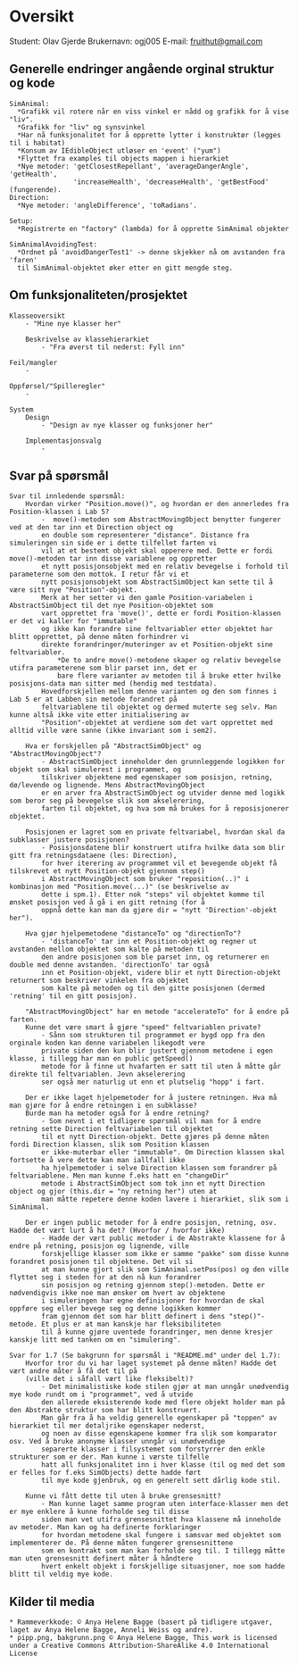 # Oversikt
Student: Olav Gjerde
Brukernavn: ogj005
E-mail: fruithut@gmail.com

## Generelle endringer angående orginal struktur og kode

    SimAnimal: 
      *Grafikk vil rotere når en viss vinkel er nådd og grafikk for å vise "liv".
      *Grafikk for "liv" og synsvinkel
      *Har nå funksjonalitet for å opprette lytter i konstruktør (legges til i habitat)
      *Konsum av IEdibleObject utløser en 'event' ("yum")
      *Flyttet fra examples til objects mappen i hierarkiet
      *Nye metoder: 'getClosestRepellant', 'averageDangerAngle', 'getHealth', 
                    'increaseHealth', 'decreaseHealth', 'getBestFood' (fungerende).
    Direction:
      *Nye metoder: 'angleDifference', 'toRadians'.
        
    Setup:
      *Registrerte en "factory" (lambda) for å opprette SimAnimal objekter
    
    SimAnimalAvoidingTest:
      *Ordnet på 'avoidDangerTest1' -> denne skjekker nå om avstanden fra 'faren'
      til SimAnimal-objektet øker etter en gitt mengde steg.
        
## Om funksjonaliteten/prosjektet

    Klasseoversikt
        - "Mine nye klasser her"
        
        Beskrivelse av klassehierarkiet
            - "Fra øverst til nederst: Fyll inn"
    
    Feil/mangler
        -
    
    Oppførsel/"Spilleregler"
        -
    
    System
        Design
            - "Design av nye klasser og funksjoner her"
        
        Implementasjonsvalg
            -

## Svar på spørsmål

    Svar til innledende spørsmål:
        Hvordan virker "Position.move()", og hvordan er den annerledes fra Position-klassen i Lab 5?
            -  move()-metoden som AbstractMovingObject benytter fungerer ved at den tar inn et Direction object og
            en double som representerer "distance". Distance fra simuleringen sin side er i dette tilfellet farten vi
            vil at et bestemt objekt skal opperere med. Dette er fordi move()-metoden tar inn disse variablene og oppretter
            et nytt posisjonsobjekt med en relativ bevegelse i forhold til parameterne som den mottok. I retur får vi et
            nytt posisjonsobjekt som AbstractSimObject kan sette til å være sitt nye "Position"-objekt.
            Merk at her setter vi den gamle Position-variabelen i AbstractSimObject til det nye Position-objektet som
            vart opprettet fra 'move()', dette er fordi Position-klassen er det vi kaller for "immutable" 
            og ikke kan forandre sine feltvariabler etter objektet har blitt opprettet, på denne måten forhindrer vi 
            direkte forandringer/muteringer av et Position-objekt sine feltvariabler.
                *De to andre move()-metodene skaper og relativ bevegelse utifra parameterene som blir parset inn, det er 
                bare flere varianter av metoden til å bruke etter hvilke posisjons-data man sitter med (hendig med testdata).
            Hovedforskjellen mellom denne varianten og den som finnes i Lab 5 er at Labben sin metode forandret på 
            feltvariablene til objektet og dermed muterte seg selv. Man kunne altså ikke vite etter initialisering av
            "Position"-objektet at verdiene som det vart opprettet med alltid ville være sanne (ikke invariant som i sem2).
            
        Hva er forskjellen på "AbstractSimObject" og "AbstractMovingObject"?
            - AbstractSimObject inneholder den grunnleggende logikken for objekt som skal simulerest i programmet, og 
            tilskriver objektene med egenskaper som posisjon, retning, dø/levende og lignende. Mens AbstractMovingObject
            er en arver fra AbstractSimObject og utvider denne med logikk som beror seg på bevegelse slik som akselerering, 
            farten til objektet, og hva som må brukes for å reposisjonerer objektet.
            
        Posisjonen er lagret som en private feltvariabel, hvordan skal da subklasser justere posisjonen?
            - Posisjonsdatene blir konstruert utifra hvilke data som blir gitt fra retningsdataene (les: Direction),
            for hver iterering av programmet vil et bevegende objekt få tilskrevet et nytt Position-objekt gjennom step()
            i AbstractMovingObject som bruker "reposition(..)" i kombinasjon med "Position.move(...)" (se beskrivelse av
            dette i spm.1). Etter nok "steps" vil objektet komme til ønsket posisjon ved å gå i en gitt retning (for å 
            oppnå dette kan man da gjøre dir = "nytt 'Direction'-objekt her").
            
        Hva gjør hjelpemetodene "distanceTo" og "directionTo"?
            - 'distanceTo' tar inn et Position-objekt og regner ut avstanden mellom objektet som kalte på metoden til
            den andre posisjonen som ble parset inn, og returnerer en double med denne avstanden. 'directionTo' tar også
            inn et Position-objekt, videre blir et nytt Direction-objekt returnert som beskriver vinkelen fra objektet 
            som kalte på metoden og til den gitte posisjonen (dermed 'retning' til en gitt posisjon).
            
        "AbstractMovingObject" har en metode "accelerateTo" for å endre på farten. 
        Kunne det være smart å gjøre "speed" feltvariablen private?
            - Sånn som strukturen til programmet er bygd opp fra den orginale koden kan denne variabelen likegodt vere 
            private siden den kun blir justert gjennom metodene i egen klasse, i tillegg har man en public getSpeed() 
            metode for å finne ut hvafarten er satt til uten å måtte går direkte til feltvariablen. Jevn akselerering
            ser også mer naturlig ut enn et plutselig "hopp" i fart.
        
        Der er ikke laget hjelpemetoder for å justere retningen. Hva må man gjøre for å endre retningen i en subklasse?
        Burde man ha metoder også for å endre retning?
            - Som nevnt i et tidligere spørsmål vil man for å endre retning sette Direction feltvariabelen til objektet
            til et nytt Direction-objekt. Dette gjøres på denne måten fordi Direction klassen, slik som Position klassen
            er ikke-muterbar eller "immutable". Om Direction klassen skal fortsette å vere dette kan man iallfall ikke
            ha hjelpemetoder i selve Direction klassen som forandrer på feltvariablene. Men man kunne f.eks hatt en "changeDir"
            metode i AbstractSimObject som tok inn et nytt Direction object og gjor (this.dir = "ny retning her") uten at
            man måtte repetere denne koden lavere i hierarkiet, slik som i SimAnimal.
            
        Der er ingen public metoder for å endre posisjon, retning, osv. Hadde det vært lurt å ha det? (Hvorfor / hvorfor ikke)
            - Hadde der vært public metoder i de Abstrakte klassene for å endre på retning, posisjon og lignende, ville 
            forskjellige klasser som ikke er samme "pakke" som disse kunne forandret posisjonen til objektene. Det vil si
            at man kunne gjort slik som SimAnimal.setPos(pos) og den ville flyttet seg i steden for at den nå kun forandrer
            sin posisjon og retning gjennom step()-metoden. Dette er nødvendigvis ikke noe man ønsker om hvert av objektene
            i simuleringen har egne definisjoner for hvordan de skal oppføre seg eller bevege seg og denne logikken kommer
            fram gjennom det som har blitt definert i dens "step()"-metode. Et plus er at man kanskje har fleksibiliteten
            til å kunne gjøre uventede forandringer, men denne kresjer kanskje litt med tanken om en "simulering".         
        
    Svar for 1.7 (Se bakgrunn for spørsmål i "README.md" under del 1.7):
        Hvorfor tror du vi har laget systemet på denne måten? Hadde det vært andre måter å få det til på 
        (ville det i såfall vært like fleksibelt)?
            - Det minimalistiske kode stilen gjør at man unngår unødvendig mye kode rundt om i "programmet", ved å utvide
            den allerede eksisterende kode med flere objekt holder man på den Abstrakte struktur som har blitt konstruert.
            Man går fra å ha veldig generelle egenskaper på "toppen" av hierarkiet til mer detaljrike egenskaper nederst,
            og noen av disse egenskapene kommer fra slik som komparator osv. Ved å bruke anonyme klasser unngår vi unødvendige
            separerte klasser i filsystemet som forstyrrer den enkle strukturer som er der. Man kunne i værste tilfelle
            hatt all funksjonalitet inn i hver klasse (til og med det som er felles for f.eks SimObjects) dette hadde ført
            til mye kode gjenbruk, og en generelt sett dårlig kode stil.
            
        Kunne vi fått dette til uten å bruke grensesnitt?
            - Man kunne laget samme program uten interface-klasser men det er mye enklere å kunne forholde seg til disse
            siden man vet utifra grensesnittet hva klassene må inneholde av metoder. Man kan og ha definerte forklaringer
            for hvordan metodene skal fungere i samsvar med objektet som implementerer de. På denne måten fungerer grensesnittene
            som en kontrakt som man kan forholde seg til. I tillegg måtte man uten grensesnitt definert måter å håndtere
            hvert enkelt objekt i forskjellige situasjoner, noe som hadde blitt til veldig mye kode.

## Kilder til media

    * Rammeverkkode: © Anya Helene Bagge (basert på tidligere utgaver, laget av Anya Helene Bagge, Anneli Weiss og andre).
    * pipp.png, bakgrunn.png © Anya Helene Bagge, This work is licensed under a Creative Commons Attribution-ShareAlike 4.0 International License
